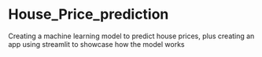 # House_Price_prediction
Creating a machine learning model to predict house prices, plus creating an app using streamlit to showcase how the model works
